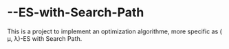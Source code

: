 # --ES-with-Search-Path
This is a project to implement an optimization algorithme, more specific as ( μ, λ)-ES with Search Path. 
